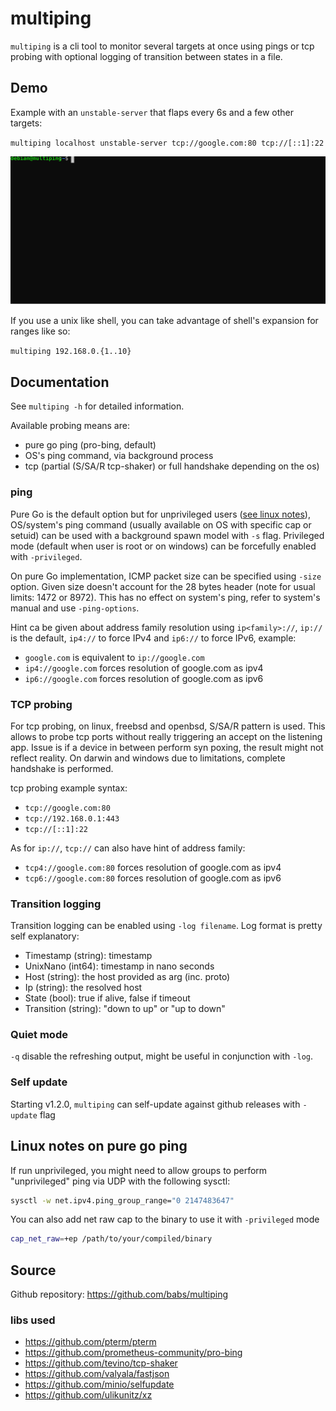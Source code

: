 # multiping

`multiping` is a cli tool to monitor several targets at once using pings or tcp probing with optional logging of transition between states in a file.

## Demo

Example with an `unstable-server` that flaps every 6s and a few other targets:

`multiping localhost unstable-server tcp://google.com:80 tcp://[::1]:22`

![Demo01](https://raw.githubusercontent.com/babs/multiping/master/_demo/demo-001.svg)

If you use a unix like shell, you can take advantage of shell's expansion for ranges like so:

`multiping 192.168.0.{1..10}`

## Documentation

See `multiping -h` for detailed information.

Available probing means are:
- pure go ping (pro-bing, default)
- OS's ping command, via background process
- tcp (partial (S/SA/R tcp-shaker) or full handshake depending on the os)

### ping

Pure Go is the default option but for unprivileged users ([see linux notes](#linux-notes-on-pure-go-ping)), OS/system's ping command (usually available on OS with specific cap or setuid) can be used with a background spawn model with `-s` flag. Privileged mode (default when user is root or on windows) can be forcefully enabled with `-privileged`.

On pure Go implementation, ICMP packet size can be specified using `-size` option. Given size doesn't account for the 28 bytes header (note for usual limits: 1472 or 8972). This has no effect on system's ping, refer to system's manual and use `-ping-options`.

Hint ca be given about address family resolution using `ip<family>://`, `ip://` is the default, `ip4://` to force IPv4 and `ip6://` to force IPv6, example:
 - `google.com` is equivalent to `ip://google.com`
 - `ip4://google.com` forces resolution of google.com as ipv4
 - `ip6://google.com` forces resolution of google.com as ipv6

### TCP probing

For tcp probing, on linux, freebsd and openbsd, S/SA/R pattern is used. This allows to probe tcp ports without really triggering an accept on the listening app. Issue is if a device in between perform syn poxing, the result might not reflect reality.
On darwin and windows due to limitations, complete handshake is performed.

tcp probing example syntax:
- `tcp://google.com:80`
- `tcp://192.168.0.1:443`
- `tcp://[::1]:22`

As for `ip://`, `tcp://` can also have hint of address family:
- `tcp4://google.com:80` forces resolution of google.com as ipv4
- `tcp6://google.com:80` forces resolution of google.com as ipv6

### Transition logging

Transition logging can be enabled using `-log filename`.
Log format is pretty self explanatory:

* Timestamp (string): timestamp
* UnixNano (int64): timestamp in nano seconds
* Host (string): the host provided as arg (inc. proto)
* Ip (string): the resolved host
* State (bool): true if alive, false if timeout
* Transition (string): "down to up" or "up to down"

### Quiet mode

`-q` disable the refreshing output, might be useful in conjunction with `-log`.

### Self update

Starting v1.2.0, `multiping` can self-update against github releases with `-update` flag

## Linux notes on pure go ping

If run unprivileged, you might need to allow groups to perform "unprivileged" ping via UDP with the following sysctl:
```bash
sysctl -w net.ipv4.ping_group_range="0 2147483647"
```

You can also add net raw cap to the binary to use it with `-privileged` mode
```bash
cap_net_raw=+ep /path/to/your/compiled/binary
```

## Source

Github repository: https://github.com/babs/multiping

### libs used

* https://github.com/pterm/pterm
* https://github.com/prometheus-community/pro-bing
* https://github.com/tevino/tcp-shaker
* https://github.com/valyala/fastjson
* https://github.com/minio/selfupdate
* https://github.com/ulikunitz/xz
